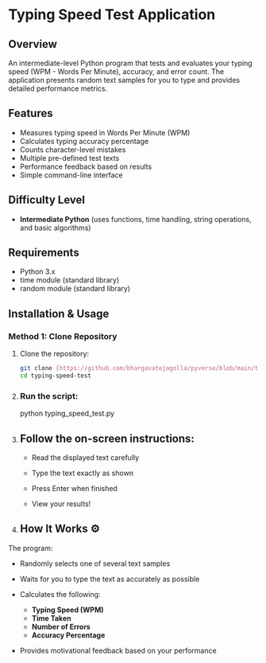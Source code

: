 # Typing Speed Test Application

## Overview
An intermediate-level Python program that tests and evaluates your typing speed (WPM - Words Per Minute), accuracy, and error count. The application presents random text samples for you to type and provides detailed performance metrics.

## Features
- Measures typing speed in Words Per Minute (WPM)
- Calculates typing accuracy percentage
- Counts character-level mistakes
- Multiple pre-defined test texts
- Performance feedback based on results
- Simple command-line interface

## Difficulty Level
- **Intermediate Python** (uses functions, time handling, string operations, and basic algorithms)

## Requirements
- Python 3.x
- time module (standard library)
- random module (standard library)

## Installation & Usage

### Method 1: Clone Repository
1. Clone the repository:
   ```bash
   git clone [https://github.com/bhargavatejagolla/pyverse/blob/main/typing_speed_test/README.md]
   cd typing-speed-test
   ```
2. ### Run the script:
   python typing_speed_test.py
3. ## Follow the on-screen instructions:
   - Read the displayed text carefully

   - Type the text exactly as shown
 
   - Press Enter when finished

   - View your results!
4. ## How It Works ⚙️

The program:
- Randomly selects one of several text samples  
- Waits for you to type the text as accurately as possible  
- Calculates the following:

  - **Typing Speed (WPM)**
  - **Time Taken**
  - **Number of Errors**
  - **Accuracy Percentage**

- Provides motivational feedback based on your performance




   
      
